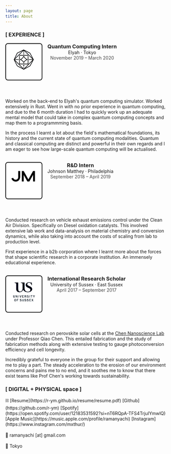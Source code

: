 ```yaml
---
layout: page
title: About
---
```

<style>

.job-list {
        list-style: none;
        padding-left: 0;
      }

.job-list li:not(:first-child) {
        margin-top: 2rem;
      }

.job-header {
        display: flex;
      }

.job-logo-container {
        height: 5rem;
        width: 5rem;
        /* margin-top: 0.275rem; align optically with job title */
        margin-right: 1rem;
        border: 2px solid;
        padding: 1rem;
        border-radius: 8px;
        border-color: black;
        background-color: #fff;
      }

.job-logo {
        /* display: block; */
        width: 100%;
        object-fit: cover;
      }
.job-title {
        margin: 0;
      }

.job-period {
        font-size: 0.875rem;
        opacity: 0.8;
}
</style>
<h3>[ EXPERIENCE ]</h3>
 <ul class="job-list">
            <li>
              <header class="job-header">
                <picture class="job-logo-container">
                  <img src="/images/work/elyah.png" class="job-logo" alt="Elyah" />
                </picture>
                <div>
                  <h3 class="job-title">Quantum Computing Intern</h3>
                  <div>Elyah · Tokyo</div>
                  <div class="job-period">November 2019 – March 2020</div>
                </div>
              </header>
              <div>
                <p>
                Worked on the back-end to Elyah's quantum computing simulator. Worked extensively in Rust. Went in with no prior experience in quantum computing, and due to the 6 month duration I had to quickly work up an adequate mental model that could take in complex quantum computing concepts and map them to a programmming basis.
                </p>
                <p>
                In the process I learnt a lot about the field's mathematical foundations, its history and the current state of quantum computing modalities. Quantum and classical computing are distinct and powerful in their own regards and I am eager to see how large-scale quantum computing will be actualised.
                </p>
              </div>
            </li>
            <li>
              <header class="job-header">
                <picture class="job-logo-container">
                  <img src="/images/work/jm.png" class="job-logo" alt="JM" />
                </picture>
                <div>
                  <h3 class="job-title">R&D Intern</h3>
                  <div>Johnson Matthey · Philadelphia</div>
                  <div class="job-period">September 2018 – April 2019</div>
                </div>
              </header>
              <div>
                <p>
                 Conducted research on vehicle exhaust emissions control under the Clean Air Division. Specifically on Diesel oxidation catalysts. This involved extensive lab work and data-analysis on material chemistry and conversion dynamics, while also taking into account the costs of scaling from lab to production level.
                </p>
                <p>
                  First experience in a b2b corporation where I learnt more about the forces that shape scientific research in a corporate institution. An immensely educational experience.
                </p>
              </div>
            </li>
            <li>
              <header class="job-header">
                <picture class="job-logo-container">
                  <img src="/images/work/uofs.png" class="job-logo" alt="Sussex" />
                </picture>
                <div>
                  <h3 class="job-title">International Research Scholar</h3>
                  <div>University of Sussex · East Sussex</div>
                  <div class="job-period">April 2017 – September 2017</div>
                </div>
              </header>
              <div>
                <p>
                  Conducted research on perovskite solar cells at the <a href="http://users.sussex.ac.uk/~qc25/index.html" style="font-weight:normal">Chen Nanoscience Lab</a> under Professor Qiao Chen. This entailed fabrication and the study of fabrication methods along with extensive testing to gauge photoconversion efficiency and cell longevity.
                </p>
                <p>
                  Incredibly grateful to everyone in the group for their support and allowing me to play a part. The steady acceleration to the erosion of our environment concerns and pains me to no end, and it soothes me to know that there exist teams like Prof Chen's working towards sustainability.
                </p>
              </div>
            </li>
          </ul>
  



<h3>[ DIGITAL + PHYSICAL space ]</h3>
&#x26D3; [Resume](https://r-ym.github.io/resume/resume.pdf) [Github](https://github.com/r-ym) [Spotify](https://open.spotify.com/user/12183531592?si=nT6RQpA-TFS4TrjuIYmwlQ) [Apple Music](https://music.apple.com/profile/ramanyachi) [Instagram](https://www.instagram.com/mxthur/)
<br>
<br>
&#x1f48c;  ramanyachi [at] gmail.com
<br>
<br>
&#x1F4CD; Tokyo
